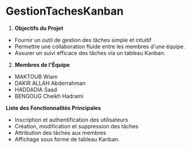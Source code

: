 # GestionTachesKanban 

1. **Objectifs du Projet**  

- Fournir un outil de gestion des tâches simple et intuitif  
- Permettre une collaboration fluide entre les membres d'une équipe. 
- Assurer un suivi efficace des tâches via un tableau Kanban.  

2. **Membres de l'Équipe**  

 - MAKTOUB Wiam
 - DAKIR ALLAH Abderrahman
 - HADDADIA Saad
 - BENGOUG Cheikh Hadrami
   
**Liste des Fonctionnalités Principales** 
 - Inscription et authentification des utilisateurs
 - Création, modification et suppression des tâches
 - Attribution des tâches aux membres
 - Affichage sous forme de tableau Kanban.
